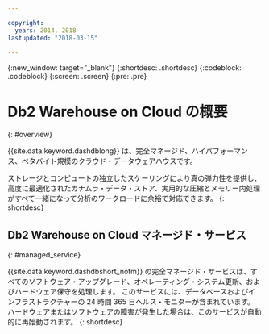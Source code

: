 ```yaml
---

copyright:
  years: 2014, 2018
lastupdated: "2018-03-15"

---
```


<!-- Attribute definitions --> 
{:new_window: target="_blank"}
{:shortdesc: .shortdesc}
{:codeblock: .codeblock}
{:screen: .screen}
{:pre: .pre}

# Db2 Warehouse on Cloud の概要
{: #overview}

{{site.data.keyword.dashdblong}} は、完全マネージド、ハイパフォーマンス、ペタバイト規模のクラウド・データウェアハウスです。

ストレージとコンピュートの独立したスケーリングにより真の弾力性を提供し、高度に最適化されたカナムラ・データ・ストア、実用的な圧縮とメモリー内処理がすべて一緒になって分析のワークロードに余裕で対応できます。
{: shortdesc}

## Db2 Warehouse on Cloud マネージド・サービス
{: #managed_service}

{{site.data.keyword.dashdbshort_notm}} の完全マネージド・サービスは、すべてのソフトウェア・アップグレード、オペレーティング・システム更新、およびハードウェア保守を処理します。 このサービスには、データベースおよびインフラストラクチャーの 24 時間 365 日ヘルス・モニターが含まれています。 ハードウェアまたはソフトウェアの障害が発生した場合は、このサービスが自動的に再始動されます。
{: shortdesc}


